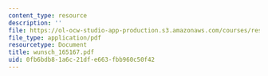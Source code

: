 ```yaml
---
content_type: resource
description: ''
file: https://ol-ocw-studio-app-production.s3.amazonaws.com/courses/res-12-000-evolution-of-physical-oceanography-spring-2007/0fb6bdb81a6c21dfe663fbb960c50f42_wunsch_165167.pdf
file_type: application/pdf
resourcetype: Document
title: wunsch_165167.pdf
uid: 0fb6bdb8-1a6c-21df-e663-fbb960c50f42
---
```

